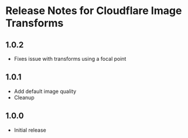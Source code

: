 # Release Notes for Cloudflare Image Transforms

## 1.0.2
- Fixes issue with transforms using a focal point
## 1.0.1 
- Add default image quality
- Cleanup

## 1.0.0
- Initial release
